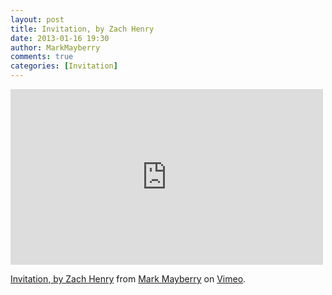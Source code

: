 ```yaml
---
layout: post
title: Invitation, by Zach Henry
date: 2013-01-16 19:30
author: MarkMayberry
comments: true
categories: [Invitation]
---
```

<iframe src="http://player.vimeo.com/video/58185362" width="500" height="281" frameborder="0" webkitAllowFullScreen mozallowfullscreen allowFullScreen></iframe> <p><a href="http://vimeo.com/58185362">Invitation, by Zach Henry</a> from <a href="http://vimeo.com/ascoc">Mark Mayberry</a> on <a href="http://vimeo.com">Vimeo</a>.</p>
